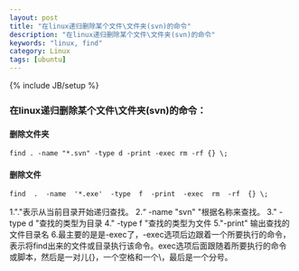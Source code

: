 ```yaml
---
layout: post
title: "在linux递归删除某个文件\文件夹(svn)的命令"
description: "在linux递归删除某个文件\文件夹(svn)的命令"
keywords: "linux, find"
category: Linux
tags: [ubuntu]
---
```

{% include JB/setup %}

### 在linux递归删除某个文件\文件夹(svn)的命令： 
 
#### 删除文件夹

	find . -name "*.svn" -type d -print -exec rm -rf {} \; 
 
#### 删除文件

	find  .  -name  '*.exe'  -type  f  -print  -exec  rm  -rf  {} \;

1."."表示从当前目录开始递归查找。 
2.“ -name "svn" "根据名称来查找。 
3." -type d "查找的类型为目录 
4." -type f "查找的类型为文件
5."-print" 输出查找的文件目录名 
6.最主要的是是-exec了，-exec选项后边跟着一个所要执行的命令，表示将find出来的文件或目录执行该命令。exec选项后面跟随着所要执行的命令或脚本，然后是一对儿{}，一个空格和一个\，最后是一个分号。 
 

